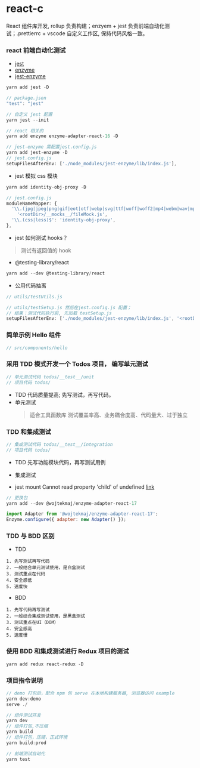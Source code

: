# react-c

React 组件库开发, rollup 负责构建；enzyem + jest 负责前端自动化测试；.prettierrc + vscode 自定义工作区, 保持代码风格一致。

### react 前端自动化测试

- [jest](https://jestjs.io/zh-Hans/)
- [enzyme](https://github.com/enzymejs/enzyme)
- [jest-enzyme](https://github.com/enzymejs/enzyme-matchers/tree/master/packages/jest-enzyme)

```javascript
yarn add jest -D

// package.json
"test": "jest"

// 自定义 jest 配置
yarn jest --init

// react 相关的
yarn add enzyme enzyme-adapter-react-16 -D

// jest-enzyme 需配置jest.config.js
yarn add jest-enzyme -D
// jest.config.js
setupFilesAfterEnv: ['./node_modules/jest-enzyme/lib/index.js'],

```

- jest 模拟 css 模块

```javascript
yarn add identity-obj-proxy -D

// jest.config.js
moduleNameMapper: {
  '\\.(jpg|jpeg|png|gif|eot|otf|webp|svg|ttf|woff|woff2|mp4|webm|wav|mp3|m4a|aac|oga)$':
    '<rootDir>/__mocks__/fileMock.js',
  '\\.(css|less)$': 'identity-obj-proxy',
},
```

- jest 如何测试 hooks？

> 测试有返回值的 hook

- @testing-library/react

```javascript
yarn add --dev @testing-library/react
```

- 公用代码抽离

```javascript
// utils/testUtils.js

// utils/testSetup.js 然后在jest.config.js 配置；
// 结果：测试代码执行前, 先加载 testSetup.js
setupFilesAfterEnv: ['./node_modules/jest-enzyme/lib/index.js', '<rootDir>/src/utils/testSetup.js'],

```

### 简单示例 Hello 组件

```javascript
// src/components/hello
```

### 采用 TDD 模式开发一个 Todos 项目， 编写单元测试

```javascript
// 单元测试代码 todos/__test__/unit
// 项目代码 todos/
```

- TDD
  代码质量提高; 先写测试，再写代码。
- 单元测试
  > 适合工具函数库
  > 测试覆盖率高、业务耦合度高、代码量大、过于独立

### TDD 和集成测试

```javascript
// 集成测试代码 todos/__test__/integration
// 项目代码 todos/
```

- TDD
  先写功能模块代码，再写测试用例
- 集成测试

- jest mount Cannot read property 'child' of undefined
  [link](https://github.com/enzymejs/enzyme/issues/2429)

```javascript
// 更换包
yarn add --dev @wojtekmaj/enzyme-adapter-react-17

import Adapter from '@wojtekmaj/enzyme-adapter-react-17';
Enzyme.configure({ adapter: new Adapter() });
```

### TDD 与 BDD 区别

- TDD

```
1. 先写测试再写代码
2. 一般结合单元测试使用，是白盒测试
3. 测试重点在代码
4. 安全感低
5. 速度快
```

- BDD

```
1. 先写代码再写测试
2. 一般结合集成测试使用，是黑盒测试
3. 测试重点在UI（DOM）
4. 安全感高
5. 速度慢
```

### 使用 BDD 和集成测试进行 Redux 项目的测试

```javascript
yarn add redux react-redux -D
```

### 项目指令说明

```javascript
// demo 打包后，配合 npm 包 serve 在本地构建服务器, 浏览器访问 example
yarn dev:demo
serve ./

// 组件测试开发
yarn dev
// 组件打包,不压缩
yarn build
// 组件打包，压缩，正式环境
yarn build:prod

// 前端测试自动化
yarn test
```
